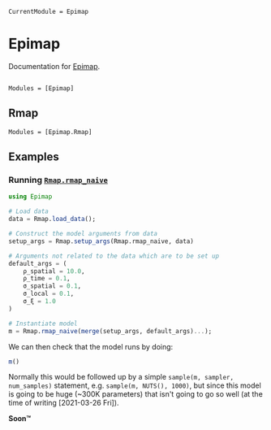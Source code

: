 ```@meta
CurrentModule = Epimap
```

# Epimap

Documentation for [Epimap](https://github.com/epimap/Epimap.jl).

```@index
```

```@autodocs
Modules = [Epimap]
```

## Rmap
```@autodocs
Modules = [Epimap.Rmap]
```

## Examples

### Running [`Rmap.rmap_naive`](@ref)

```julia
using Epimap

# Load data
data = Rmap.load_data();

# Construct the model arguments from data
setup_args = Rmap.setup_args(Rmap.rmap_naive, data)

# Arguments not related to the data which are to be set up
default_args = (
    ρ_spatial = 10.0,
    ρ_time = 0.1,
    σ_spatial = 0.1,
    σ_local = 0.1,
    σ_ξ = 1.0
)

# Instantiate model
m = Rmap.rmap_naive(merge(setup_args, default_args)...);
```

We can then check that the model runs by doing:

```julia
m()
```

Normally this would be followed up by a simple `sample(m, sampler, num_samples)` statement, e.g. `sample(m, NUTS(), 1000)`, but since this model is going to be huge (~300K parameters) that isn't going to go so well (at the time of writing [2021-03-26 Fri]).

**Soon™**

